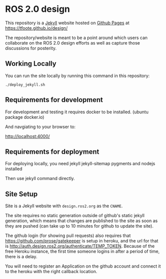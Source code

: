 # ROS 2.0 design

This repository is a [Jekyll](http://jekyllrb.com/) website hosted on [Github Pages](http://pages.github.com/) at https://tfoote.github.io/design/

The repository/website is meant to be a point around which users can collaborate on the ROS 2.0 design efforts as well as capture those discussions for posterity.


## Working Locally

You can run the site locally by running this command in this repository:

```
./deploy_jekyll.sh
```

## Requirements for development

For development and testing it requires docker to be installed. (ubuntu package docker.io)

And navgiating to your browser to:

[http://localhost:4000/](http://localhost:4000/)


## Requirements for deployment

For deploying locally, you need jekyll jekyll-sitemap pygments and nodejs installed

Then use jekyll command directly. 

## Site Setup

Site is a Jekyll website with `design.ros2.org` as the `CNAME`.

The site requires no static generation outside of github's static jekyll generation, which means that changes are published to the site as soon as they are pushed (can take up to 10 minutes for github to update the site).

The github login (for showing pull requests) also requires that https://github.com/prose/gatekeeper is setup in heroku, and the url for that is http://auth.design.ros2.org/authenticate/TEMP_TOKEN. Because of the free Heroku instance, the first time someone logins in after a period of time, there is a delay.

You will need to register an Application on the github account and connect it to the heroku with the right callback location. 
